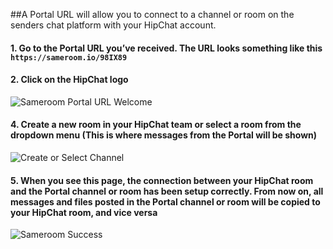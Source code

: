 ##A Portal URL will allow you to connect to a channel or room on the senders chat platform with your HipChat account. 

#### 1. Go to the Portal URL you’ve received. The URL looks something like this `https://sameroom.io/98IX89`

#### 2. Click on the HipChat logo
![Sameroom Portal URL Welcome](https://in.kato.im/7916e31d38c5fdeb63f6d580475220bc2cbca58cb467b8e3ba90e27dbb819d90/Sameroom-Select-Platform-_0004_Hipchat.png)

#### 4. Create a new room in your HipChat team or select a room from the dropdown menu (This is where messages from the Portal will be shown)
![Create or Select Channel](https://in.kato.im/41e640b637b34088f30b1c49800cce589005320c6360bb521adf10dda129a450/Sameroom%20Join%20Portal%20Select%20Room%20HipChat%20Destination.png)

#### 5. When you see this page, the connection between your HipChat room and the Portal channel or room has been setup correctly. From now on, all messages and files posted in the Portal channel or room will be copied to your HipChat room, and vice versa
![Sameroom Success](https://in.kato.im/bc1ac42c1d1d5632a436e92b5b3603422261f99a64c602007a895ecd38973336/Sameroom%20Join%20Portal%20Success%20copy.png)

